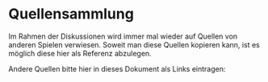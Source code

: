 # Quellensammlung
Im Rahmen der Diskussionen wird immer mal wieder auf Quellen von anderen Spielen verwiesen. Soweit man diese Quellen kopieren kann, ist es möglich diese hier als Referenz abzulegen.

Andere Quellen bitte hier in dieses Dokument als Links eintragen:

